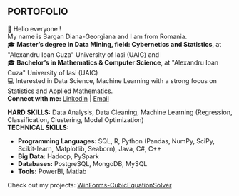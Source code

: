 ## PORTOFOLIO 
👋 Hello everyone !  
   My name is Bargan Diana-Georgiana and I am from Romania.    
🎓 **Master’s degree in Data Mining, field: Cybernetics and Statistics**, at "Alexandru Ioan Cuza" University of Iasi (UAIC) and  
🎓 **Bachelor’s in Mathematics & Computer Science**, at "Alexandru Ioan Cuza" University of Iasi (UAIC)   
💻 Interested in Data Science, Machine Learning with a strong focus on Statistics and Applied Mathematics.    
**Connect with me:** [LinkedIn](https://www.linkedin.com/in/diana-georgiana-bargan-2a932632a/) | [Email](georgiana_bargan@yahoo.com)  

**HARD SKILLS:** Data Analysis, Data Cleaning, Machine Learning (Regression, Classification, Clustering, Model Optimization)  
**TECHNICAL SKILLS:** 
- **Programming Languages:** SQL, R, Python (Pandas, NumPy, SciPy, Scikit-learn, Matplotlib, Seaborn), Java, C#, C++  
- **Big Data:** Hadoop, PySpark  
- **Databases:** PostgreSQL, MongoDB, MySQL  
- **Tools:** PowerBI, Matlab

Check out my projects: [WinForms-CubicEquationSolver](https://github.com/BarganDiana20/WinForms-CubicEquationSolver)

